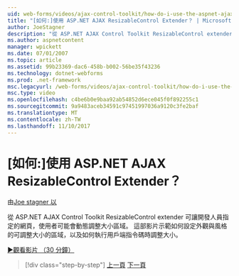 ```yaml
---
uid: web-forms/videos/ajax-control-toolkit/how-do-i-use-the-aspnet-ajax-resizablecontrol-extender
title: "[如何:]使用 ASP.NET AJAX ResizableControl Extender？ | Microsoft Docs"
author: JoeStagner
description: "從 ASP.NET AJAX Control Toolkit ResizableControl extender 可讓開發人員指定的網頁，使用者可能會調整大小區域中，動態..."
ms.author: aspnetcontent
manager: wpickett
ms.date: 07/01/2007
ms.topic: article
ms.assetid: 99b23369-dac6-458b-b002-56be35f43236
ms.technology: dotnet-webforms
ms.prod: .net-framework
msc.legacyurl: /web-forms/videos/ajax-control-toolkit/how-do-i-use-the-aspnet-ajax-resizablecontrol-extender
msc.type: video
ms.openlocfilehash: c4be6b0e9baa92ab54852d6ece045f0f892255c1
ms.sourcegitcommit: 9a9483aceb34591c97451997036a9120c3fe2baf
ms.translationtype: MT
ms.contentlocale: zh-TW
ms.lasthandoff: 11/10/2017
---
```

<a name="how-do-i-use-the-aspnet-ajax-resizablecontrol-extender"></a>[如何:]使用 ASP.NET AJAX ResizableControl Extender？
====================
由[Joe stagner 以](https://github.com/JoeStagner)

從 ASP.NET AJAX Control Toolkit ResizableControl extender 可讓開發人員指定的網頁，使用者可能會動態調整大小區域。 這部影片示範如何設定外觀與風格的可調整大小的區域，以及如何執行用戶端指令碼時調整大小。

[&#9654;觀看影片 （30 分鐘）](https://channel9.msdn.com/Blogs/ASP-NET-Site-Videos/how-do-i-use-the-aspnet-ajax-resizablecontrol-extender)

>[!div class="step-by-step"]
[上一頁](how-do-i-use-the-aspnet-ajax-validatorcallout-extender.md)
[下一頁](how-do-i-use-the-aspnet-ajax-tabs-control.md)
